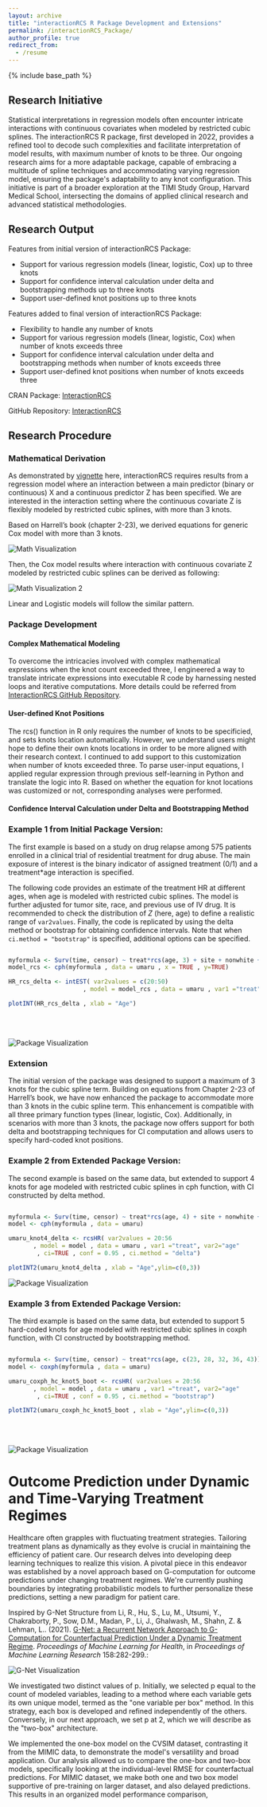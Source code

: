 ```yaml
---
layout: archive
title: "interactionRCS R Package Development and Extensions"
permalink: /interactionRCS_Package/
author_profile: true
redirect_from:
  - /resume
---
```


{% include base_path %}
## Research Initiative

Statistical interpretations in regression models often encounter intricate interactions with continuous covariates when modeled by restricted cubic splines. The interactionRCS R package, first developed in 2022, provides a refined tool to decode such complexities and facilitate interpretation of model results, with maximum number of knots to be three. Our ongoing research aims for a more adaptable package, capable of embracing a multitude of spline techniques and accommodating varying regression model, ensuring the package's adaptability to any knot configuration. This initiative is part of a broader exploration at the TIMI Study Group, Harvard Medical School, intersecting the domains of applied clinical research and advanced statistical methodologies.

## Research Output

Features from initial version of interactionRCS Package:
* Support for various regression models (linear, logistic, Cox) up to three knots 
* Support for confidence interval calculation under delta and bootstrapping methods up to three knots
* Support user-defined knot positions up to three knots

Features added to final version of interactionRCS Package:
* Flexibility to handle any number of knots
* Support for various regression models (linear, logistic, Cox) when number of knots exceeds three
* Support for confidence interval calculation under delta and bootstrapping methods when number of knots exceeds three
* Support user-defined knot positions when number of knots exceeds three

CRAN Package: [InteractionRCS](https://cran.r-project.org/web/packages/interactionRCS/index.html)

GitHub Repository: [InteractionRCS](https://github.com/gmelloni/interactionRCS)

## Research Procedure

### Mathematical Derivation

As demonstrated by [vignette](https://raw.githack.com/gmelloni/interactionRCS/main/inst/extdata/vignette.html) here, interactionRCS requires results from a regression model where an interaction between a main predictor (binary or continuous) X and a continuous predictor Z has been specified. We are interested in the interaction setting where the continuous covariate Z is flexibly modeled by restricted cubic splines, with more than 3 knots.

Based on Harrell’s book (chapter 2-23), we derived equations for generic Cox model with more than 3 knots. 

![Math Visualization](/images/InteractionRCS_Math.png)

Then, the Cox model results where interaction with continuous covariate Z modeled by restricted cubic splines can be derived as following:

![Math Visualization 2](/images/InteractionRCS_interaction.png)

Linear and Logistic models will follow the similar pattern.  

### Package Development

#### Complex Mathematical Modeling
To overcome the intricacies involved with complex mathematical expressions when the knot count exceeded three, I engineered a way to translate intricate expressions into executable R code by harnessing nested loops and iterative computations. More details could be referred from [InteractionRCS GitHub Repository](https://github.com/gmelloni/interactionRCS).

#### User-defined Knot Positions
The rcs() function in R only requires the number of knots to be specificied, and sets knots location automatically. However, we understand users might hope to define their own knots locations in order to be more aligned with their research context. I continued to add support to this customization when number of knots exceeded three. To parse user-input equations, I applied regular expression through previous self-learning in Python and translate the logic into R. Based on whether the equation for knot locations was customized or not, corresponding analyses were performed. 

#### Confidence Interval Calculation under Delta and Bootstrapping Method


### Example 1 from Initial Package Version: 

The first example is based on a study on drug relapse among 575 patients enrolled in a clinical trial of residential treatment for drug abuse. The main exposure of interest is the binary indicator of assigned treatment (0/1) and a treatment*age interaction is specified.

The following code provides an estimate of the treatment HR at different ages, when age is modeled with restricted cubic splines. The model is further adjusted for tumor site, race, and previous use of IV drug. It is recommended to check the distribution of $Z$ (here, age) to define a realistic range of `var2values`. Finally, the code is replicated by using the delta method or bootstrap for obtaining confidence intervals. Note that when `ci.method = "bootstrap"` is specified, additional options can be specified.

```r

myformula <- Surv(time, censor) ~ treat*rcs(age, 3) + site + nonwhite + ivdrug
model_rcs <- cph(myformula , data = umaru , x = TRUE , y=TRUE)

HR_rcs_delta <- intEST( var2values = c(20:50)
                     , model = model_rcs , data = umaru , var1 ="treat", var2="age" ,ci.method = "delta")

plotINT(HR_rcs_delta , xlab = "Age")
```

<br>
<br>

![Package Visualization](/images/InteractionRCS_Example_knot_3_3.png)



### Extension 

The initial version of the package was designed to support a maximum of 3 knots for the cubic spline term. Building on equations from Chapter 2-23 of Harrell’s book, we have now enhanced the package to accommodate more than 3 knots in the cubic spline term. This enhancement is compatible with all three primary function types (linear, logistic, Cox). Additionally, in scenarios with more than 3 knots, the package now offers support for both delta and bootstrapping techniques for CI computation and allows users to specify hard-coded knot positions.



### Example 2 from Extended Package Version: 

The second example is based on the same data, but extended to support 4 knots for age modeled with restricted cubic splines in cph function, with CI constructed by delta method.

```r 

myformula <- Surv(time, censor) ~ treat*rcs(age, 4) + site + nonwhite + ivdrug
model <- cph(myformula , data = umaru)

umaru_knot4_delta <- rcsHR( var2values = 20:56
       , model = model , data = umaru , var1 ="treat", var2="age"
        , ci=TRUE , conf = 0.95 , ci.method = "delta")

plotINT2(umaru_knot4_delta , xlab = "Age",ylim=c(0,3))
```
![Package Visualization](/images/InteractionRCS_Example_knot_4_3.png)

### Example 3 from Extended Package Version: 

The third example is based on the same data, but extended to support 5 hard-coded knots for age modeled with restricted cubic splines in coxph function, with CI constructed by bootstrapping method.

```r

myformula <- Surv(time, censor) ~ treat*rcs(age, c(23, 28, 32, 36, 43)) + site + nonwhite + ivdrug
model <- coxph(myformula , data = umaru)

umaru_coxph_hc_knot5_boot <- rcsHR( var2values = 20:56
       , model = model , data = umaru , var1 ="treat", var2="age"
        , ci=TRUE , conf = 0.95 , ci.method = "bootstrap")

plotINT2(umaru_coxph_hc_knot5_boot , xlab = "Age",ylim=c(0,3))
```
<br>
<br>

![Package Visualization](/images/InteractionRCS_Example_knot_5.png)







Outcome Prediction under Dynamic and Time-Varying Treatment Regimes
======
Healthcare often grapples with fluctuating treatment strategies. Tailoring treatment plans as dynamically as they evolve is crucial in maintaining the efficiency of patient care. Our research delves into developing deep learning techniques to realize this vision. A pivotal piece in this endeavor was established by a novel approach based on G-computation for outcome predictions under changing treatment regimes. We're currently pushing boundaries by integrating probabilistic models to further personalize these predictions, setting a new paradigm for patient care.

Inspired by G-Net Structure from Li, R., Hu, S., Lu, M., Utsumi, Y., Chakraborty, P., Sow, D.M., Madan, P., Li, J., Ghalwash, M., Shahn, Z. & Lehman, L.. (2021). [G-Net: a Recurrent Network Approach to G-Computation for Counterfactual Prediction Under a Dynamic Treatment Regime](https://proceedings.mlr.press/v158/li21a.html). *Proceedings of Machine Learning for Health*, in *Proceedings of Machine Learning Research* 158:282-299.:

![G-Net Visualization](/images/G-Net.png)


We investigated two distinct values of p. Initially, we selected p equal to the count of modeled variables, leading to a method where each variable gets its own unique model, termed as the "one variable per box" method. In this strategy, each box is developed and refined independently of the others. Conversely, in our next approach, we set p at 2, which we will describe as the "two-box" architecture.

We implemented the one-box model on the CVSIM dataset, contrasting it from the MIMIC data, to demonstrate the model's versatility and broad application. Our analysis allowed us to compare the one-box and two-box models, specifically looking at the individual-level RMSE for counterfactual predictions. For MIMIC dataset, we make both one and two box model supportive of pre-training on larger dataset, and also delayed predictions. This results in an organized model performance comparison, 



